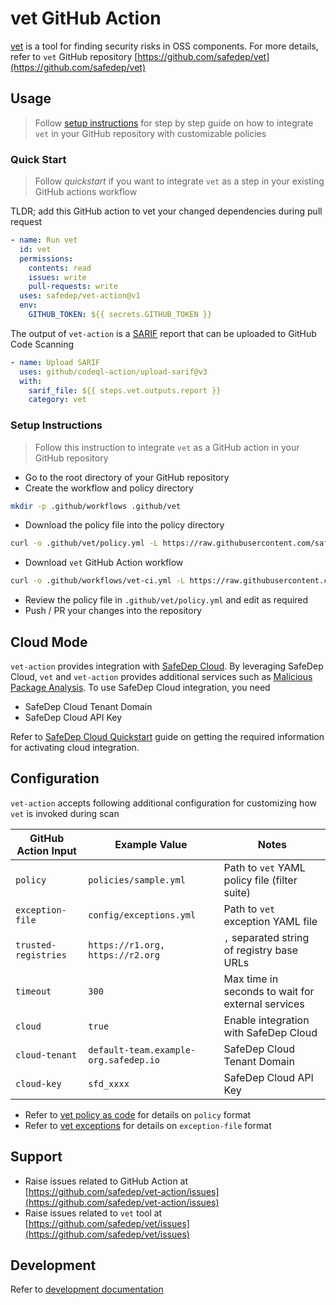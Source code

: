 # vet GitHub Action

[vet](https://github.com/safedep/vet) is a tool for finding security risks
in OSS components. For more details, refer to `vet` GitHub repository
[https://github.com/safedep/vet](https://github.com/safedep/vet)

## Usage

> Follow [setup instructions](#setup-instructions) for step by step guide
> on how to integrate `vet` in your GitHub repository with customizable policies

### Quick Start

> Follow *quickstart* if you want to integrate `vet` as a step in your
> existing GitHub actions workflow

TLDR; add this GitHub action to vet your changed dependencies during pull request

```yaml
- name: Run vet
  id: vet
  permissions:
    contents: read
    issues: write
    pull-requests: write
  uses: safedep/vet-action@v1
  env:
    GITHUB_TOKEN: ${{ secrets.GITHUB_TOKEN }}
```

The output of `vet-action` is a [SARIF](https://docs.oasis-open.org/sarif/sarif/v2.1.0/sarif-v2.1.0.html)
report that can be uploaded to GitHub Code Scanning

```yaml
- name: Upload SARIF
  uses: github/codeql-action/upload-sarif@v3
  with:
    sarif_file: ${{ steps.vet.outputs.report }}
    category: vet
```

### Setup Instructions

> Follow this instruction to integrate `vet` as a GitHub action in your
> GitHub repository

- Go to the root directory of your GitHub repository
- Create the workflow and policy directory

```bash
mkdir -p .github/workflows .github/vet
```

- Download the policy file into the policy directory

```bash
curl -o .github/vet/policy.yml -L https://raw.githubusercontent.com/safedep/vet-action/main/example/policy.yml
```

- Download `vet` GitHub Action workflow

```bash
curl -o .github/workflows/vet-ci.yml -L https://raw.githubusercontent.com/safedep/vet-action/main/example/vet-ci.yml
```

- Review the policy file in `.github/vet/policy.yml` and edit as required
- Push / PR your changes into the repository

## Cloud Mode

`vet-action` provides integration with [SafeDep Cloud](https://docs.safedep.io/cloud).
By leveraging SafeDep Cloud, `vet` and `vet-action` provides additional services such
as [Malicious Package Analysis](https://docs.safedep.io/cloud/malware-analysis).
To use SafeDep Cloud integration, you need

- SafeDep Cloud Tenant Domain
- SafeDep Cloud API Key

Refer to [SafeDep Cloud Quickstart](https://docs.safedep.io/cloud/quickstart) guide on
getting the required information for activating cloud integration.

## Configuration

`vet-action` accepts following additional configuration for customizing how
`vet` is invoked during scan

<!-- markdownlint-disable MD013 -->
| GitHub Action Input  | Example Value                         | Notes                                             |
| -------------------- | ------------------------------------- | ------------------------------------------------- |
| `policy`             | `policies/sample.yml`                 | Path to `vet` YAML policy file (filter suite)     |
| `exception-file`     | `config/exceptions.yml`               | Path to `vet` exception YAML file                 |
| `trusted-registries` | `https://r1.org, https://r2.org`      | `,` separated string of registry base URLs        |
| `timeout`            | `300`                                 | Max time in seconds to wait for external services |
| `cloud`              | `true`                                | Enable integration with SafeDep Cloud             |
| `cloud-tenant`       | `default-team.example-org.safedep.io` | SafeDep Cloud Tenant Domain                       |
| `cloud-key`          | `sfd_xxxx`                            | SafeDep Cloud API Key                             |

- Refer to [vet policy as code](https://docs.safedep.io/advanced/polic-as-code) for details on `policy` format
- Refer to [vet exceptions](https://docs.safedep.io/advanced/exceptions) for details on `exception-file` format
<!-- markdownlint-enable MD013 -->

## Support

- Raise issues related to GitHub Action at [https://github.com/safedep/vet-action/issues](https://github.com/safedep/vet-action/issues)
- Raise issues related to `vet` tool at [https://github.com/safedep/vet/issues](https://github.com/safedep/vet/issues)

## Development

Refer to [development documentation](docs/development.md)
